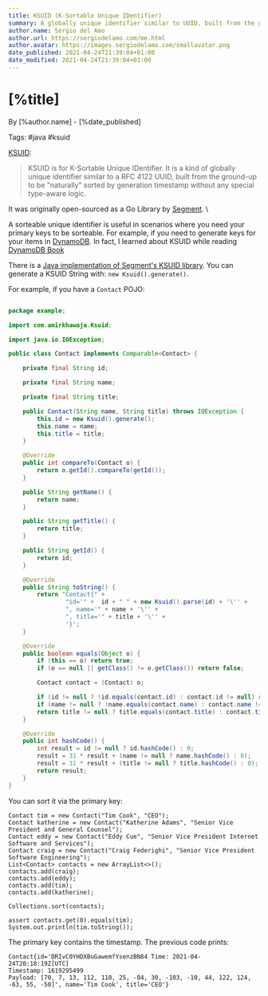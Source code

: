 ```yaml
---
title: KSUID (K-Sortable Unique IDentifier)
summary: A globally unique identifier similar to UUID, built from the ground-up to be "naturally" sorted by generation timestamp without any special type-aware logic.
author.name: Sergio del Amo
author.url: https://sergiodelamo.com/me.html
author.avatar: https://images.sergiodelamo.com/smallavatar.png 
date_published: 2021-04-24T21:39:04+01:00
date_modified: 2021-04-24T21:39:04+01:00
---
```


# [%title]

By [%author.name] - [%date_published]

Tags: #java #ksuid

[KSUID](https://github.com/segmentio/ksuid):

> KSUID is for K-Sortable Unique IDentifier. It is a kind of globally unique identifier similar to a RFC 4122 UUID, built from the ground-up to be "naturally" sorted by generation timestamp without any special type-aware logic.

It was originally open-sourced as a Go Library by [Segment](https://segment.com). \

A sorteable unique identifier is useful in scenarios where you need your primary keys to be sorteable. For example, if you need to generate keys for your items in [DynamoDB](https://aws.amazon.com/dynamodb/). In fact, I learned about KSUID while reading [DynamoDB Book](https://www.dynamodbbook.com)

There is a [Java implementation of Segment's KSUID library](https://github.com/akhawaja/ksuid). You can generate a KSUID String with: `new Ksuid().generate()`.

For example, if you have a `Contact` POJO:

```java

package example;

import com.amirkhawaja.Ksuid;

import java.io.IOException;

public class Contact implements Comparable<Contact> {

    private final String id;

    private final String name;

    private final String title;

    public Contact(String name, String title) throws IOException {
        this.id = new Ksuid().generate();
        this.name = name;
        this.title = title;
    }

    @Override
    public int compareTo(Contact o) {
        return o.getId().compareTo(getId());
    }

    public String getName() {
        return name;
    }

    public String getTitle() {
        return title;
    }

    public String getId() {
        return id;
    }

    @Override
    public String toString() {
        return "Contact{" +
                "id='" +  id + " " + new Ksuid().parse(id) + '\'' +
                ", name='" + name + '\'' +
                ", title='" + title + '\'' +
                '}';
    }

    @Override
    public boolean equals(Object o) {
        if (this == o) return true;
        if (o == null || getClass() != o.getClass()) return false;

        Contact contact = (Contact) o;

        if (id != null ? !id.equals(contact.id) : contact.id != null) return false;
        if (name != null ? !name.equals(contact.name) : contact.name != null) return false;
        return title != null ? title.equals(contact.title) : contact.title == null;
    }

    @Override
    public int hashCode() {
        int result = id != null ? id.hashCode() : 0;
        result = 31 * result + (name != null ? name.hashCode() : 0);
        result = 31 * result + (title != null ? title.hashCode() : 0);
        return result;
    }
}
```

You can sort it via the primary key:

```
Contact tim = new Contact("Tim Cook", "CEO");
Contact katherine = new Contact("Katherine Adams", "Senior Vice President and General Counsel");
Contact eddy = new Contact("Eddy Cue", "Senior Vice President Internet Software and Services");
Contact craig = new Contact("Craig Federighi", "Senior Vice President Software Engineering");
List<Contact> contacts = new ArrayList<>();
contacts.add(craig);
contacts.add(eddy);
contacts.add(tim);
contacts.add(katherine);
            
Collections.sort(contacts);

assert contacts.get(0).equals(tim);
System.out.println(tim.toString());
```

The primary key contains the timestamp. The previous code prints: 

```
Contact{id='DRIvC0YHDXBuGawemfYsenzBN84 Time: 2021-04-24T20:18:19Z[UTC]
Timestamp: 1619295499
Payload: [70, 7, 13, 112, 110, 25, -84, 30, -103, -10, 44, 122, 124, -63, 55, -50]', name='Tim Cook', title='CEO'}
```


